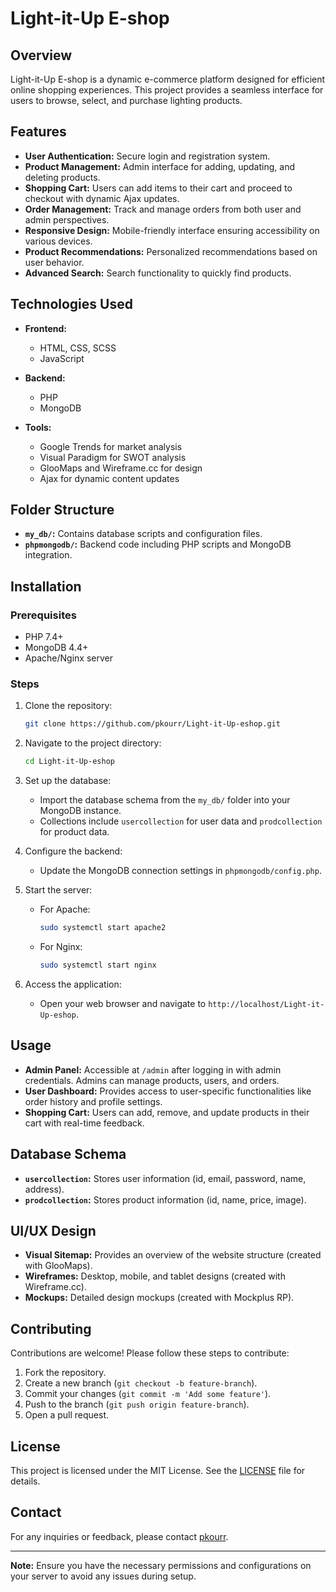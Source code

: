 # Light-it-Up E-shop

## Overview

Light-it-Up E-shop is a dynamic e-commerce platform designed for efficient online shopping experiences. This project provides a seamless interface for users to browse, select, and purchase lighting products.

## Features

- **User Authentication:** Secure login and registration system.
- **Product Management:** Admin interface for adding, updating, and deleting products.
- **Shopping Cart:** Users can add items to their cart and proceed to checkout with dynamic Ajax updates.
- **Order Management:** Track and manage orders from both user and admin perspectives.
- **Responsive Design:** Mobile-friendly interface ensuring accessibility on various devices.
- **Product Recommendations:** Personalized recommendations based on user behavior.
- **Advanced Search:** Search functionality to quickly find products.

## Technologies Used

- **Frontend:**
  - HTML, CSS, SCSS
  - JavaScript

- **Backend:**
  - PHP
  - MongoDB

- **Tools:**
  - Google Trends for market analysis
  - Visual Paradigm for SWOT analysis
  - GlooMaps and Wireframe.cc for design
  - Ajax for dynamic content updates

## Folder Structure

- **`my_db/`:** Contains database scripts and configuration files.
- **`phpmongodb/`:** Backend code including PHP scripts and MongoDB integration.

## Installation

### Prerequisites

- PHP 7.4+
- MongoDB 4.4+
- Apache/Nginx server

### Steps

1. Clone the repository:
   ```bash
   git clone https://github.com/pkourr/Light-it-Up-eshop.git
   ```
2. Navigate to the project directory:
   ```bash
   cd Light-it-Up-eshop
   ```
3. Set up the database:
    - Import the database schema from the `my_db/` folder into your MongoDB instance.
    - Collections include `usercollection` for user data and `prodcollection` for product data.

4. Configure the backend:
    - Update the MongoDB connection settings in `phpmongodb/config.php`.

5. Start the server:
    - For Apache:
      ```bash
      sudo systemctl start apache2
      ```
    - For Nginx:
      ```bash
      sudo systemctl start nginx
      ```

6. Access the application:
    - Open your web browser and navigate to `http://localhost/Light-it-Up-eshop`.

## Usage

- **Admin Panel:** Accessible at `/admin` after logging in with admin credentials. Admins can manage products, users, and orders.
- **User Dashboard:** Provides access to user-specific functionalities like order history and profile settings.
- **Shopping Cart:** Users can add, remove, and update products in their cart with real-time feedback.

## Database Schema

- **`usercollection`:** Stores user information (id, email, password, name, address).
- **`prodcollection`:** Stores product information (id, name, price, image).

## UI/UX Design

- **Visual Sitemap:** Provides an overview of the website structure (created with GlooMaps).
- **Wireframes:** Desktop, mobile, and tablet designs (created with Wireframe.cc).
- **Mockups:** Detailed design mockups (created with Mockplus RP).

## Contributing

Contributions are welcome! Please follow these steps to contribute:

1. Fork the repository.
2. Create a new branch (`git checkout -b feature-branch`).
3. Commit your changes (`git commit -m 'Add some feature'`).
4. Push to the branch (`git push origin feature-branch`).
5. Open a pull request.

## License

This project is licensed under the MIT License. See the [LICENSE](LICENSE) file for details.

## Contact

For any inquiries or feedback, please contact [pkourr](mailto:your-email@example.com).

---

**Note:** Ensure you have the necessary permissions and configurations on your server to avoid any issues during setup.
